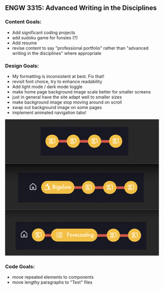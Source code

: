 ## ENGW 3315: Advanced Writing in the Disciplines

### Content Goals: 
- Add significant coding projects
- add sudoku game for funsies (?) 
- Add resume
- revise content to say "professional portfolio" rather than "advanced writing in the disciplines" where appropriate

### Design Goals:
- My formatting is inconsistent at best. Fix that!
- revisit font choice, try to enhance readability
- Add light mode / dark mode toggle
- make home page background image scale better for smaller screens
- just in general have the site adapt well to smaller sizes
- make background image stop moving around on scroll
- swap out background image on some pages
- implement animated navigation tabs!

![navtabs](navtabs.png)

### Code Goals:
- move repeated elements to components
- move lengthy paragraphs to "Text" files



